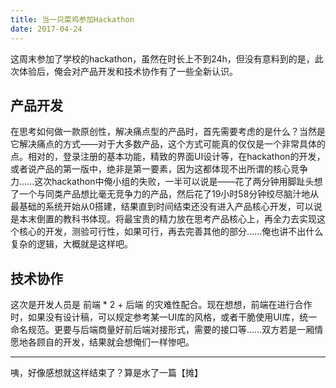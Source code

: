 ```yaml
---
title: 当一只菜鸡参加Hackathon
date: 2017-04-24
---
```


这周末参加了学校的hackathon，虽然在时长上不到24h，但没有意料到的是，此次体验后，俺会对产品开发和技术协作有了一些全新认识。

## 产品开发

在思考如何做一款原创性，解决痛点型的产品时，首先需要考虑的是什么？当然是它解决痛点的方式——对于大多数产品，这个方式可能真的仅仅是一个非常具体的点。相对的，登录注册的基本功能，精致的界面UI设计等，在hackathon的开发，或者说产品的第一版中，绝非是第一要素，因为这都体现不出所谓的核心竞争力......这次hackathon中俺小组的失败，一半可以说是——花了两分钟用脚趾头想了一个与同类产品想比毫无竞争力的产品，然后花了19小时58分钟绞尽脑汁地从最基础的系统开始从0搭建，结果直到时间结束还没有进入产品核心开发，可以说是本末倒置的教科书体现。将最宝贵的精力放在思考产品核心上，再全力去实现这个核心的开发，测验可行性，如果可行，再去完善其他的部分......俺也讲不出什么复杂的逻辑，大概就是这样吧。

## 技术协作

这次是开发人员是 前端 * 2 + 后端 的灾难性配合。现在想想，前端在进行合作时，如果没有设计稿，可以规定参考某一UI库的风格，或者干脆使用UI库，统一命名规范。更要与后端商量好前后端对接形式，需要的接口等......双方若是一厢情愿地各顾自的开发，结果就会想俺们一样惨吧。

------

咦，好像感想就这样结束了？算是水了一篇【摊】


